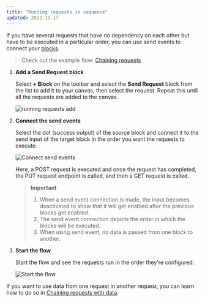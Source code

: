 ```yaml
---
title: "Running requests in sequence"
updated: 2022-11-17
---
```


If you have several requests that have no dependency on each other but have to be executed in a particular order, you can use send events to connect your [blocks](/docs/postman-flows/core-concepts/blocks/).

> Check out the example flow: [Chaining requests](https://www.postman.com/postman/workspace/example-flows/flow/6267f9315d367a64e7ba06e5)

1. **Add a Send Request block**

   Select **+ Block** on the toolbar and select the **Send Request** block from the list to add it to your canvas, then select the request. Repeat this until all the requests are added to the canvas.

   ![running requests add](https://assets.postman.com/postman-labs-docs/running-requests/updated-running-add-requests.gif)

1. **Connect the send events**

   Select the dot (success output) of the source block and connect it to the send input of the target block in the order you want the requests to execute.

   ![Connect send events](https://assets.postman.com/postman-labs-docs/running-requests/updated-running-connect-send-events.gif)

   Here, a POST request is executed and once the request has completed, the PUT request endpoint is called, and then a GET request is called.

   <!-- vale Postman.ComplexWords = NO -->
   > **Important**
   >
   > 1. When a send event connection is made, the input becomes deactivated to show that it will get enabled after the previous blocks get enabled.
   > 2. The send event connection depicts the order in which the blocks will be executed.
   > 3. When using send event, no data is passed from one block to another.
    <!-- vale Postman.ComplexWords = YES -->

1. **Start the flow**

   Start the flow and see the requests run in the order they're configured:

   ![Start the flow](https://assets.postman.com/postman-labs-docs/running-requests/updated-running-run-with-send-events.gif)

If you want to use data from one request in another request, you can learn how to do so in [Chaining requests with data](/docs/postman-flows/flows-intro/chaining-requests-with-data/).
